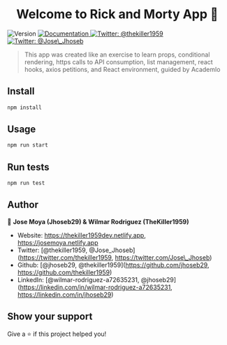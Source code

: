 <h1 align="center">Welcome to Rick and Morty App 👋</h1>
<p>
  <img alt="Version" src="https://img.shields.io/badge/version-0.1.0-blue.svg?cacheSeconds=2592000" />
  <a href="https://academlo.notion.site/Projects-8c35ff80403d4daca1c1885e22781650?p=96e4f5c808514e7b83bb07689b0d2d26" target="_blank">
    <img alt="Documentation" src="https://img.shields.io/badge/documentation-yes-brightgreen.svg" />
  </a>
  <a href="https://twitter.com/thekiller1959, @Jose\_Jhoseb" target="_blank">
    <img alt="Twitter: @thekiller1959" src="https://img.shields.io/twitter/follow/thekiller1959.svg?style=social" />
  </a>
  <a href="https://twitter.com/Jose\_Jhoseb" target="_blank">
    <img alt="Twitter: @Jose\_Jhoseb" src="https://img.shields.io/twitter/follow/Jose\_Jhoseb.svg?style=social" />
  </a>
</p>

> This app was created like an exercise to learn props, conditional rendering, https calls to API consumption, list management, react hooks, axios petitions, and React environment, guided by Academlo

## Install

```sh
npm install
```

## Usage

```sh
npm run start
```

## Run tests

```sh
npm run test
```

## Author

👤 **Jose Moya (Jhoseb29) & Wilmar Rodriguez (TheKiller1959)**

* Website: https://thekiller1959dev.netlify.app, https://josemoya.netlify.app
* Twitter: [@thekiller1959, @Jose\_Jhoseb](https://twitter.com/thekiller1959, https://twitter.com/Jose\_Jhoseb)
* Github: [@jhoseb29, @thekiller1959](https://github.com/jhoseb29, https://github.com/thekiller1959)
* LinkedIn: [@wilmar-rodriguez-a72635231, @jhoseb29](https://linkedin.com/in/wilmar-rodriguez-a72635231, https://linkedin.com/in/jhoseb29)

## Show your support

Give a ⭐️ if this project helped you!